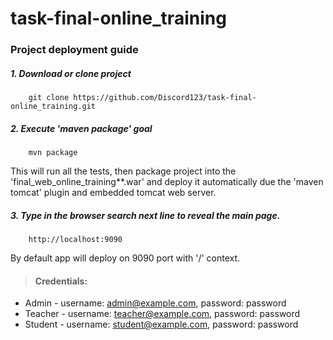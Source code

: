 # task-final-online_training

### Project deployment guide

##### 1\. Download or clone project 
```
    git clone https://github.com/Discord123/task-final-online_training.git
```
##### 2\. Execute 'maven package' goal
```
    mvn package
```
This will run all the tests, then package project
into the 'final_web_online_training**.war' and deploy it automatically due the 'maven tomcat'
plugin and embedded tomcat web server.
##### 3\. Type in the browser search next line to reveal the main page.
```
    http://localhost:9090
```
By default app will deploy on 9090 port with '/' context.


> #### Credentials:
- Admin - username: admin@example.com, password: password
- Teacher - username: teacher@example.com, password: password
- Student - username: student@example.com, password: password
